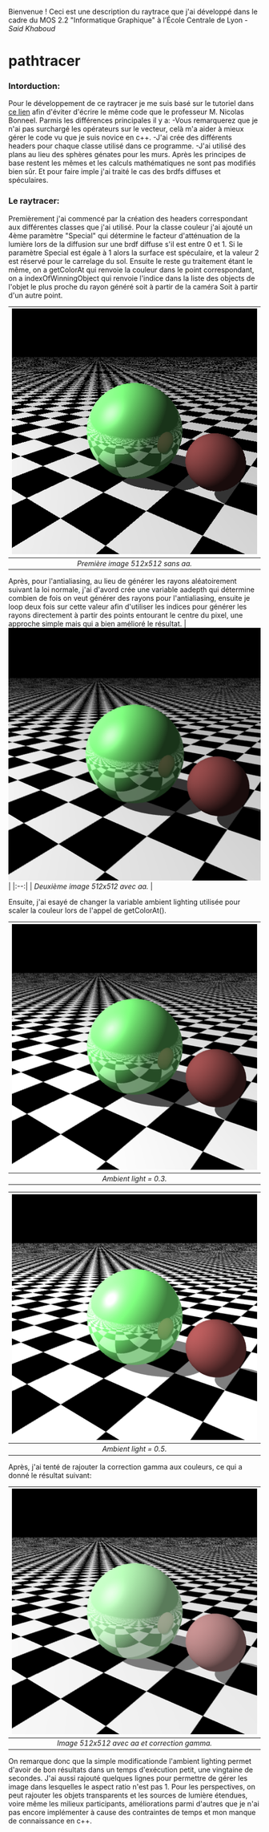Bienvenue ! Ceci est une description du raytrace que j'ai développé dans le cadre du MOS 2.2 "Informatique Graphique" à l’École Centrale de Lyon - *Said Khaboud*
# pathtracer

### Intorduction:

Pour le développement de ce raytracer je me suis basé sur le tutoriel dans [ce lien](http://www.slimeland.com/raytrace/help.html) afin d'éviter d'écrire le même code que le professeur M. Nicolas Bonneel.
Parmis les différences principales il y a:
-Vous remarquerez que je n'ai pas surchargé les opérateurs sur le vecteur, celà m'a aider à mieux gérer le code vu que je suis novice en c++.
-J'ai crée des différents headers pour chaque classe utilisé dans ce programme.
-J'ai utilisé des plans au lieu des sphères génates pour les murs.
Après les principes de base restent les mêmes et les calculs mathématiques ne sont pas modifiés bien sûr. Et pour faire imple j'ai traité le cas des brdfs diffuses et spéculaires.

### Le raytracer:

Premièrement j'ai commencé par la création des headers correspondant aux différentes classes que j'ai utilisé. Pour la classe couleur j'ai ajouté un 4ème paramètre "Special" qui détermine le facteur d'atténuation de la lumière lors de la diffusion sur une brdf diffuse s'il est entre 0 et 1. Si le paramètre Special est égale à 1 alors la surface est spéculaire, et la valeur 2 est réservé pour le carrelage du sol.
Ensuite le reste gu traitement étant le même, on a getColorAt qui renvoie la couleur dans le point correspondant, on a indexOfWinningObject qui renvoie l'indice dans la liste des objects de l'objet le plus proche du rayon généré soit à partir de la caméra Soit à partir d'un autre point.

| ![Image1](images/first_no_aa.png) | 
|:--:| 
| *Première image 512x512 sans aa.* |

Après, pour l'antialiasing, au lieu de générer les rayons aléatoirement suivant la loi normale, j'ai d'avord crée une variable aadepth qui détermine combien de fois on veut générer des rayons pour l'antialiasing, ensuite je loop deux fois sur cette valeur afin d'utiliser les indices pour générer les rayons directement à partir des points entourant le centre du pixel, une approche simple mais qui a bien amélioré le résultat.
| ![Image2](images/second_aa.png) | 
|:--:| 
| *Deuxième image 512x512 avec aa.* |

Ensuite, j'ai esayé de changer la variable ambient lighting utilisée pour scaler la couleur lors de l'appel de getColorAt(). 

|![Image4](images/ambient_03.png) |
|:--:|
|*Ambient light = 0.3.* |

| ![Image3](images/ambient_05.png) | 
|:--:| 
| *Ambient light = 0.5.* | 

Après, j'ai tenté de rajouter la correction gamma aux couleurs, ce qui a donné le résultat suivant:

| ![Image5](images/gamma_02.png) | 
|:--:| 
| *Image 512x512 avec aa et correction gamma.* |

On remarque donc que la simple modificationde l'ambient lighting permet d'avoir de bon résultats dans un temps d'exécution petit, une vingtaine de secondes.
J'ai aussi rajouté quelques lignes pour permettre de gérer les image dans lesquelles le aspect ratio n'est pas 1.
Pour les perspectives, on peut rajouter les objets transparents et les sources de lumière étendues, voire même les milieux participants, améliorations parmi d'autres que je n'ai pas encore implémenter à cause des contraintes de temps et mon manque de connaissance en c++.
